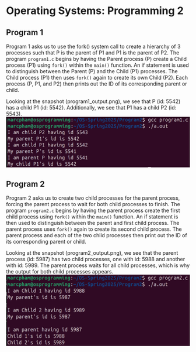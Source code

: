 # Operating Systems: Programming 2
## Program 1
Program 1 asks us to use the fork() system call to create a hierarchy of 3 processes such that P is the parent of P1 and P1 is the parent of P2. The program `program1.c` begins by having the Parent process (P) create a Child process (P1) using `fork()` within the `main()` function. An if statement is used to distinguish between the Parent (P) and the Child (P1) processes. The Child process (P1) then uses `fork()` again to create its own Child (P2). Each process (P, P1, and P2) then prints out the ID of its corresponding parent or child. 

Looking at the snapshot (program1_output.png), we see that P (id: 5542) has a child P1 (id: 5542). Additionally, we see that P1 has a child P2 (id: 5543).
![plot](program1_output.png)
## Program 2
Program 2 asks us to create two child processes for the parent process, forcing the parent process to wait for both child processes to finish. The program `program2.c` begins by having the parent process create the first child process using `fork()` within the `main()` function. An if statement is then used to distinguish between the parent and first child process. The parent process uses `fork()` again to create its second child process. The parent process and each of the two child processes  then print out the ID of its corresponding parent or child.  

Looking at the snapshot (program2_output.png), we see that the parent process (id: 5987) has two child processes, one with id: 5988 and another with id: 5989. The parent process waits for all child processes, which is why the output for both child processes appears.
![plot](program2_output.png)
